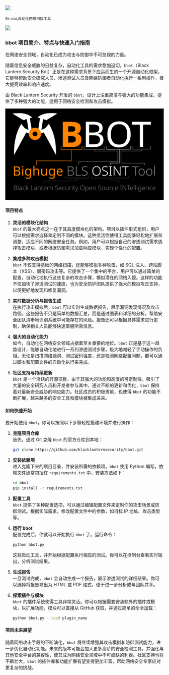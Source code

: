 
<img src="https://github.com/dxzyw/higithub/raw/main/public/assets/image/24112-bbot.png">

<small>5k star,自动化网络扫描工具</small>

![](24112-bbot.png)

### bbot 项目简介、特点与快速入门指南

在网络安全领域，自动化已成为攻击与防御中不可忽视的力量。

随着信息安全威胁的日益复杂，自动化工具的需求愈加迫切。`bbot`（Black Lantern Security Bot）正是在这种需求背景下应运而生的一个开源自动化框架，它能够帮助安全研究人员、渗透测试人员及网络防御者自动化执行一系列操作，极大提高效率和响应速度。

由 Black Lantern Security 开发的 `bbot`，设计上注重简洁与强大的功能集成，提供了多种强大的功能，适用于网络安全检测和攻击模拟。

![](241122-bbot-1.png)

#### 项目特点

1. **灵活的模块化结构**  
   `bbot` 的最大亮点之一在于其高度模块化的架构。项目以插件形式组织，用户可以根据需求选择和定制不同的模块。这种灵活性使得工具能够轻松地扩展和调整，适应不同的网络安全任务。例如，用户可以根据自己的渗透测试需求选择攻击模块，或者根据防御需求加载响应模块，实现个性化的配置。

2. **集成多种攻击模拟**  
   `bbot` 不仅支持基础的网络扫描，还能够模拟多种攻击，如 SQL 注入、跨站脚本（XSS）、弱密码攻击等。它提供了一个集中的平台，用户可以通过简单的配置，自动化地执行这些复杂的攻击步骤，模拟潜在的网络入侵。这样的功能不仅加快了渗透测试的速度，也为安全防护团队提供了强大的模拟攻击支持，以便更好地发现和修复漏洞。

3. **实时数据分析与报告生成**  
   在执行攻击模拟后，`bbot` 可以实时生成数据报告，展示漏洞发现情况及攻击路径。这些报告不只是简单的数据汇总，而是通过图表和详细的分析，帮助安全团队清晰地识别系统中可能存在的风险。报告还可以根据具体需求进行定制，确保相关人员能够快速掌握所需信息。

4. **强大的自动化能力**  
   如今，自动化在网络安全领域占据着至关重要的地位。`bbot` 正是基于这一趋势设计，能够自动化地进行一系列渗透测试步骤，极大地减轻了手动操作的负担。无论是扫描网络漏洞、测试密码强度，还是检测网络配置问题，都可以通过脚本和配置文件的自动化执行来完成。

5. **社区支持与持续更新**  
   `bbot` 是一个活跃的开源项目，由于其强大的功能和高度的可定制性，吸引了大量的安全研究人员和开发者参与其中。通过不断的更新和优化，`bbot` 保持着对最新安全威胁的响应能力。社区成员的积极贡献，也使得 `bbot` 的功能不断扩展，越来越多的安全工具和模块被集成进来。

#### 如何快速开始

要开始使用 `bbot`，你可以按照以下步骤轻松搭建环境并进行操作：

1. **克隆项目仓库**  
   首先，通过 Git 克隆 `bbot` 的官方仓库到本地：
   ```bash
   git clone https://github.com/blacklanternsecurity/bbot.git
   ```

2. **安装依赖项**  
   进入克隆下来的项目目录，并安装所需的依赖项。`bbot` 使用 Python 编写，依赖文件通常包括在 `requirements.txt` 中，安装方法如下：
   ```bash
   cd bbot
   pip install -r requirements.txt
   ```

3. **配置工具**  
   `bbot` 提供了多种配置选项，可以通过编辑配置文件来定制你的攻击场景或防御测试。根据实际需求，修改配置文件中的参数，如目标 IP 地址、攻击类型等。

4. **运行 bbot**  
   配置完成后，你就可以开始执行 `bbot` 了。运行命令：
   ```bash
   python bbot.py
   ```
   这将启动工具，并开始根据配置执行相应的测试。你可以在控制台查看实时输出，分析测试结果。

5. **生成报告**  
   一旦测试完成，`bbot` 会自动生成一个报告，展示渗透测试的详细结果。你可以选择将报告导出为 HTML 或 PDF 格式，便于进一步分析或与团队共享。

6. **探索插件与模块**  
   `bbot` 的插件系统使得工具非常灵活。你可以根据需要安装额外的插件或模块，以扩展功能。模块可以直接从 GitHub 获取，并通过简单的命令加载：
   ```bash
   python bbot.py --load plugin_name
   ```

#### 项目未来展望

随着网络攻击手段的不断演化，`bbot` 将继续增强其攻击模拟和防御测试能力，进一步优化自动化功能。未来的版本可能会加入更多高阶的安全检测工具，并强化与其他安全平台的兼容性，使其成为网络安全领域中不可或缺的利器。社区支持也将不断壮大，`bbot` 的插件库和功能扩展有望变得更加丰富，帮助网络安全专家应对更复杂的挑战。